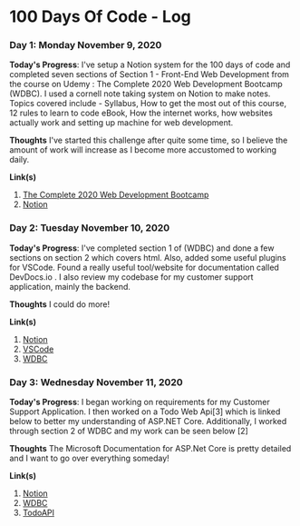 # 100 Days Of Code - Log

### Day 1: Monday November 9, 2020

**Today's Progress**: I've setup a Notion system for the 100 days of code and completed seven sections of Section 1 - Front-End Web Development from the course on Udemy : The Complete 2020 Web Development Bootcamp (WDBC). I used a cornell note taking system on Notion to make notes. Topics covered include - Syllabus, How to get the most out of this course, 12 rules to learn to code eBook, How the internet works, how websites actually work and setting up machine for web development.

**Thoughts** I've started this challenge after quite some time, so I believe the amount of work will increase as I become more accustomed to working daily.

**Link(s)**
1. [The Complete 2020 Web Development Bootcamp](https://www.udemy.com/course/the-complete-web-development-bootcamp/)
2. [Notion](https://www.notion.so/)

### Day 2: Tuesday November 10, 2020

**Today's Progress**: I've completed section 1 of (WDBC) and done a few sections on section 2 which covers html. Also, added some useful plugins for VSCode. Found a really useful tool/website for documentation called DevDocs.io . I also review my codebase for my customer support application, mainly the backend.

**Thoughts** I could do more!

**Link(s)**
1. [Notion](https://www.notion.so/)
2. [VSCode](https://code.visualstudio.com/)
3. [WDBC](https://github.com/mcaiox/WDBC)

### Day 3: Wednesday November 11, 2020

**Today's Progress**: I began working on requirements for my Customer Support Application. I then worked on a Todo Web Api[3] which is linked below to better my understanding of ASP.NET Core. Additionally, I worked through section 2 of WDBC and my work can be seen below [2]

**Thoughts** The Microsoft Documentation for ASP.Net Core is pretty detailed and I want to go over everything someday!

**Link(s)**
1. [Notion](https://www.notion.so/)
2. [WDBC](https://github.com/mcaiox/WDBC)
3. [TodoAPI](https://github.com/mcaiox/TodoAPI)
